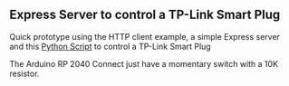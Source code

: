 ## Express Server to control a TP-Link Smart Plug

Quick prototype using the HTTP client example, a simple Express server and this [Python Script](https://github.com/softScheck/tplink-smartplug) to control a TP-Link Smart Plug

The Arduino RP 2040 Connect just have a momentary switch with a 10K resistor.
